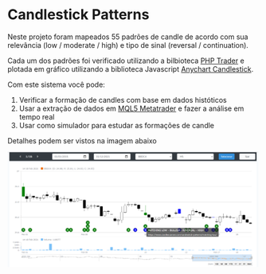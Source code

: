 # Candlestick Patterns

Neste projeto foram mapeados 55 padrões de candle de acordo com sua relevância (low / moderate / high) e tipo de sinal (reversal / continuation).

Cada um dos padrões foi verificado utilizando a bilbioteca [PHP Trader](https://www.php.net/manual/en/ref.trader.php) e plotada em gráfico utilizando a biblioteca Javascript [Anychart Candlestick](https://www.anychart.com/pt/products/anystock/gallery/Stock_Chart_Types/Candlestick_Chart.php).


Com este sistema você pode:

1. Verificar a formação de candles com base em dados históticos
2. Usar a extração de dados em [MQL5 Metatrader](https://www.mql5.com/pt/docs) e fazer a análise em tempo real
3. Usar como simulador para estudar as formações de candle


Detalhes podem ser vistos na imagem abaixo

![Candlestick Patterns](https://github.com/cleyversoncosta/candlestick-patterns/blob/main/images/1.png)

